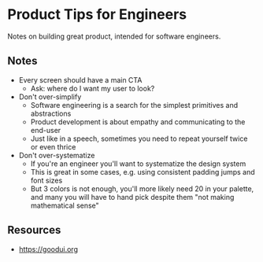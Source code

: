 # Product Tips for Engineers

Notes on building great product, intended for software engineers.

## Notes

* Every screen should have a main CTA
  * Ask: where do I want my user to look?
* Don't over-simplify
  * Software engineering is a search for the simplest primitives and abstractions
  * Product development is about empathy and communicating to the end-user
  * Just like in a speech, sometimes you need to repeat yourself twice or even thrice
* Don't over-systematize
  * If you're an engineer you'll want to systematize the design system
  * This is great in some cases, e.g. using consistent padding jumps and font sizes
  * But 3 colors is not enough, you'll more likely need 20 in your palette, and many you will have to hand pick despite them "not making mathematical sense"

## Resources

* https://goodui.org
